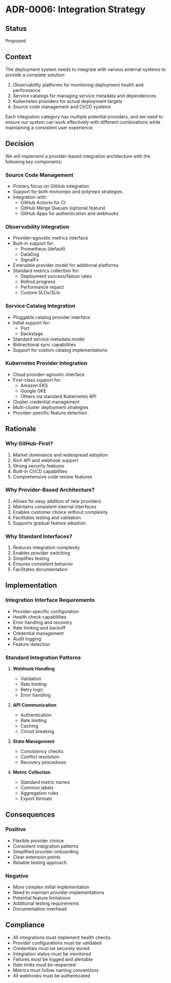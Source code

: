 # ADR-0006: Integration Strategy

## Status
Proposed

## Context
The deployment system needs to integrate with various external systems to provide a complete solution:
1. Observability platforms for monitoring deployment health and performance
2. Service catalogs for managing service metadata and dependencies
3. Kubernetes providers for actual deployment targets
4. Source code management and CI/CD systems

Each integration category has multiple potential providers, and we need to ensure our system can work effectively with different combinations while maintaining a consistent user experience.

## Decision
We will implement a provider-based integration architecture with the following key components:

### Source Code Management
- Primary focus on GitHub integration
- Support for both monorepo and polyrepo strategies
- Integration with:
  - GitHub Actions for CI
  - GitHub Merge Queues (optional feature)
  - GitHub Apps for authentication and webhooks

### Observability Integration
- Provider-agnostic metrics interface
- Built-in support for:
  - Prometheus (default)
  - DataDog
  - SignalFx
- Extensible provider model for additional platforms
- Standard metrics collection for:
  - Deployment success/failure rates
  - Rollout progress
  - Performance impact
  - Custom SLOs/SLIs

### Service Catalog Integration
- Pluggable catalog provider interface
- Initial support for:
  - Port
  - Backstage
- Standard service metadata model
- Bidirectional sync capabilities
- Support for custom catalog implementations

### Kubernetes Provider Integration
- Cloud provider-agnostic interface
- First-class support for:
  - Amazon EKS
  - Google GKE
  - Others via standard Kubernetes API
- Cluster credential management
- Multi-cluster deployment strategies
- Provider-specific feature detection

## Rationale

### Why GitHub-First?
1. Market dominance and widespread adoption
2. Rich API and webhook support
3. Strong security features
4. Built-in CI/CD capabilities
5. Comprehensive code review features

### Why Provider-Based Architecture?
1. Allows for easy addition of new providers
2. Maintains consistent internal interfaces
3. Enables customer choice without complexity
4. Facilitates testing and validation
5. Supports gradual feature adoption

### Why Standard Interfaces?
1. Reduces integration complexity
2. Enables provider switching
3. Simplifies testing
4. Ensures consistent behavior
5. Facilitates documentation

## Implementation

### Integration Interface Requirements
- Provider-specific configuration
- Health check capabilities
- Error handling and recovery
- Rate limiting and backoff
- Credential management
- Audit logging
- Feature detection

### Standard Integration Patterns
1. **Webhook Handling**
   - Validation
   - Rate limiting
   - Retry logic
   - Error handling

2. **API Communication**
   - Authentication
   - Rate limiting
   - Caching
   - Circuit breaking

3. **State Management**
   - Consistency checks
   - Conflict resolution
   - Recovery procedures

4. **Metric Collection**
   - Standard metric names
   - Common labels
   - Aggregation rules
   - Export formats

## Consequences

### Positive
- Flexible provider choice
- Consistent integration patterns
- Simplified provider onboarding
- Clear extension points
- Reliable testing approach

### Negative
- More complex initial implementation
- Need to maintain provider implementations
- Potential feature limitations
- Additional testing requirements
- Documentation overhead

## Compliance
- All integrations must implement health checks
- Provider configurations must be validated
- Credentials must be securely stored
- Integration status must be monitored
- Failures must be logged and alertable
- Rate limits must be respected
- Metrics must follow naming conventions
- All webhooks must be authenticated 